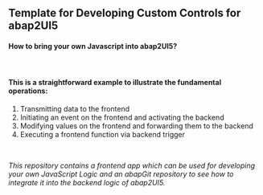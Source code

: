 ## Template for Developing Custom Controls for abap2UI5

#### How to bring your own Javascript into abap2UI5?
<br>

#### This is a straightforward example to illustrate the fundamental operations:
1. Transmitting data to the frontend<br>
2. Initiating an event on the frontend and activating the backend<br>
3. Modifying values on the frontend and forwarding them to the backend<br>
4. Executing a frontend function via backend trigger<br>
<br>

_This repository contains a frontend app which can be used for developing your own JavaScript Logic and an abapGit repository to see how to integrate it into the backend logic of abap2UI5._
